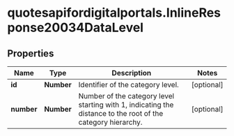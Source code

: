# quotesapifordigitalportals.InlineResponse20034DataLevel

## Properties

Name | Type | Description | Notes
------------ | ------------- | ------------- | -------------
**id** | **Number** | Identifier of the category level. | [optional] 
**number** | **Number** | Number of the category level starting with 1, indicating the distance to the root of the category hierarchy. | [optional] 


